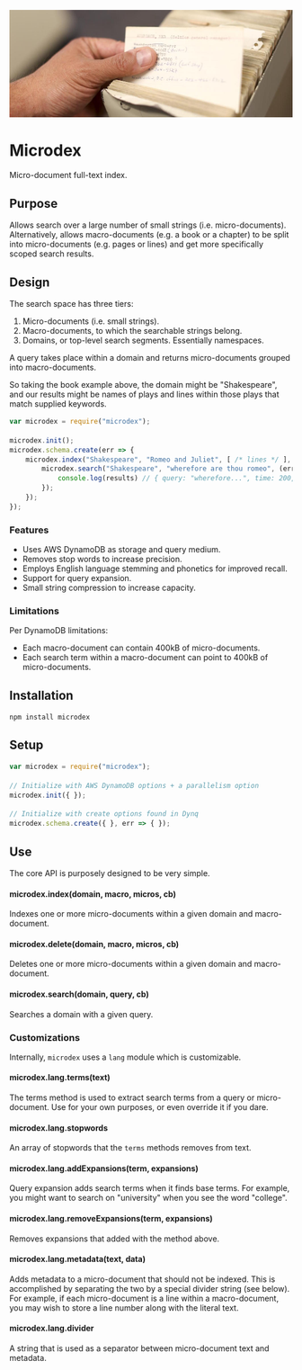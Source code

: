![Microdex](/package.jpg "Microdex")

# Microdex

Micro-document full-text index.

## Purpose

Allows search over a large number of small strings (i.e. micro-documents).  Alternatively, allows macro-documents (e.g. a book or a chapter) to be split into micro-documents (e.g. pages or lines) and get more specifically scoped search results.

## Design

The search space has three tiers:

1) Micro-documents (i.e. small strings).
2) Macro-documents, to which the searchable strings belong.
3) Domains, or top-level search segments.  Essentially namespaces.

A query takes place within a domain and returns micro-documents grouped into macro-documents.

So taking the book example above, the domain might be "Shakespeare", and our results might be names of plays and lines within those plays that match supplied keywords.

```javascript
var microdex = require("microdex");

microdex.init();
microdex.schema.create(err => {
    microdex.index("Shakespeare", "Romeo and Juliet", [ /* lines */ ], err => { 
        microdex.search("Shakespeare", "wherefore are thou romeo", (err, results) => {
            console.log(results) // { query: "wherefore...", time: 200, results: [  ] }
        });
    });
});
```

### Features

* Uses AWS DynamoDB as storage and query medium.
* Removes stop words to increase precision.
* Employs English language stemming and phonetics for improved recall.
* Support for query expansion.
* Small string compression to increase capacity.

### Limitations

Per DynamoDB limitations:

* Each macro-document can contain 400kB of micro-documents.
* Each search term within a macro-document can point to 400kB of micro-documents.

## Installation

    npm install microdex

## Setup

```javascript
var microdex = require("microdex");

// Initialize with AWS DynamoDB options + a parallelism option
microdex.init({ });

// Initialize with create options found in Dynq
microdex.schema.create({ }, err => { });
```

## Use

The core API is purposely designed to be very simple.

#### microdex.index(domain, macro, micros, cb)

Indexes one or more micro-documents within a given domain and macro-document.

#### microdex.delete(domain, macro, micros, cb)

Deletes one or more micro-documents within a given domain and macro-document.

#### microdex.search(domain, query, cb)

Searches a domain with a given query.

### Customizations

Internally, `microdex` uses a `lang` module which is customizable.

#### microdex.lang.terms(text)

The terms method is used to extract search terms from a query or micro-document.  Use for your own purposes, or even override it if you dare.

#### microdex.lang.stopwords

An array of stopwords that the `terms` methods removes from text.

#### microdex.lang.addExpansions(term, expansions)

Query expansion adds search terms when it finds base terms.  For example, you might want to search on "university" when you see the word "college".

#### microdex.lang.removeExpansions(term, expansions)

Removes expansions that added with the method above.

#### microdex.lang.metadata(text, data)

Adds metadata to a micro-document that should not be indexed.  This is accomplished by separating the two by a special divider string (see below).  For example, if each micro-document is a line within a macro-document, you may wish to store a line number along with the literal text.

#### microdex.lang.divider

A string that is used as a separator between micro-document text and metadata.